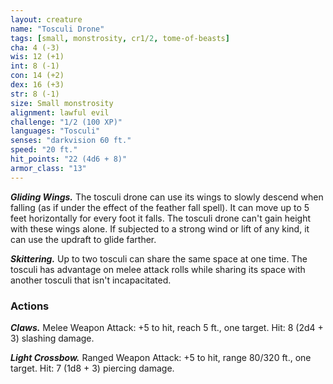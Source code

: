 ```yaml
---
layout: creature
name: "Tosculi Drone"
tags: [small, monstrosity, cr1/2, tome-of-beasts]
cha: 4 (-3)
wis: 12 (+1)
int: 8 (-1)
con: 14 (+2)
dex: 16 (+3)
str: 8 (-1)
size: Small monstrosity
alignment: lawful evil
challenge: "1/2 (100 XP)"
languages: "Tosculi"
senses: "darkvision 60 ft."
speed: "20 ft."
hit_points: "22 (4d6 + 8)"
armor_class: "13"
---
```


***Gliding Wings.*** The tosculi drone can use its wings to slowly descend when falling (as if under the effect of the feather fall spell). It can move up to 5 feet horizontally for every foot it falls. The tosculi drone can't gain height with these wings alone. If subjected to a strong wind or lift of any kind, it can use the updraft to glide farther.

***Skittering.*** Up to two tosculi can share the same space at one time. The tosculi has advantage on melee attack rolls while sharing its space with another tosculi that isn't incapacitated.

### Actions

***Claws.*** Melee Weapon Attack: +5 to hit, reach 5 ft., one target. Hit: 8 (2d4 + 3) slashing damage.

***Light Crossbow.*** Ranged Weapon Attack: +5 to hit, range 80/320 ft., one target. Hit: 7 (1d8 + 3) piercing damage.

